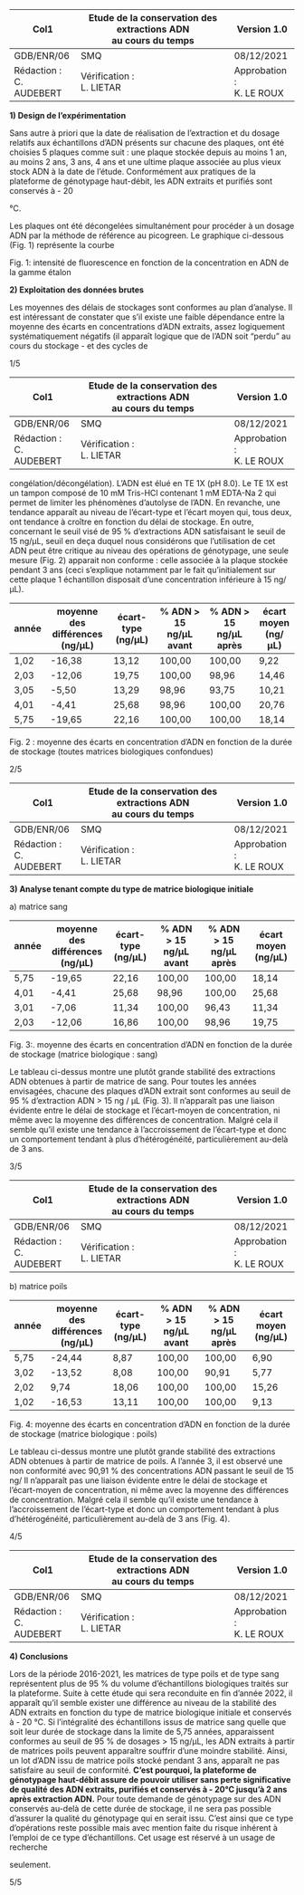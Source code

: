 |Col1|Etude de la conservation des extractions ADN<br>au cours du temps|Version 1.0|
|---|---|---|
|GDB/ENR/06|SMQ|08/12/2021|
|Rédaction :<br>C. AUDEBERT|Vérification :<br>L. LIETAR|Approbation :<br>K. LE ROUX|


**1) Design de l’expérimentation**

Sans autre à priori que la date de réalisation de l’extraction et du dosage relatifs aux
échantillons d’ADN présents sur chacune des plaques, ont été choisies 5 plaques comme
suit : une plaque stockée depuis au moins 1 an, au moins 2 ans, 3 ans, 4 ans et une ultime
plaque associée au plus vieux stock ADN à la date de l’étude. Conformément aux pratiques
de la plateforme de génotypage haut-débit, les ADN extraits et purifiés sont conservés à - 20

°C.

Les plaques ont été décongelées simultanément pour procéder à un dosage ADN par la
méthode de référence au picogreen. Le graphique ci-dessous (Fig. 1) représente la courbe

Fig. 1: intensité de fluorescence en fonction de la concentration en ADN de la gamme étalon

**2) Exploitation des données brutes**

Les moyennes des délais de stockages sont conformes au plan d’analyse. Il est intéressant
de constater que s’il existe une faible dépendance entre la moyenne des écarts en
concentrations d’ADN extraits, assez logiquement systématiquement négatifs (il apparaît
logique que de l’ADN soit “perdu” au cours du stockage - et des cycles de

1/5

|Col1|Etude de la conservation des extractions ADN<br>au cours du temps|Version 1.0|
|---|---|---|
|GDB/ENR/06|SMQ|08/12/2021|
|Rédaction :<br>C. AUDEBERT|Vérification :<br>L. LIETAR|Approbation :<br>K. LE ROUX|


congélation/décongélation). L’ADN est élué en TE 1X (pH 8.0). Le TE 1X est un tampon
composé de 10 mM Tris-HCl contenant 1 mM EDTA-Na 2 qui permet de limiter les
phénomènes d’autolyse de l’ADN. En revanche, une tendance apparaît au niveau de
l’écart-type et l’écart moyen qui, tous deux, ont tendance à croître en fonction du délai de
stockage. En outre, concernant le seuil visé de 95 % d’extractions ADN satisfaisant le seuil
de 15 ng/µL, seuil en deça duquel nous considérons que l’utilisation de cet ADN peut être
critique au niveau des opérations de génotypage, une seule mesure (Fig. 2) apparait non
conforme : celle associée à la plaque stockée pendant 3 ans (ceci s’explique notamment par
le fait qu’initialement sur cette plaque 1 échantillon disposait d’une concentration inférieure à
15 ng/µL).










|année|moyenne des<br>différences<br>(ng/µL)|écart-type<br>(ng/µL)|% ADN > 15<br>ng/µL avant|% ADN > 15<br>ng/µL après|écart<br>moyen<br>(ng/µL)|
|---|---|---|---|---|---|
|1,02|-16,38|13,12|100,00|100,00|9,22|
|2,03|-12,06|19,75|100,00|98,96|14,46|
|3,05|-5,50|13,29|98,96|93,75|10,21|
|4,01|-4,41|25,68|98,96|100,00|20,76|
|5,75|-19,65|22,16|100,00|100,00|18,14|


Fig. 2 : moyenne des écarts en concentration d’ADN en fonction de la durée de stockage
(toutes matrices biologiques confondues)

2/5

|Col1|Etude de la conservation des extractions ADN<br>au cours du temps|Version 1.0|
|---|---|---|
|GDB/ENR/06|SMQ|08/12/2021|
|Rédaction :<br>C. AUDEBERT|Vérification :<br>L. LIETAR|Approbation :<br>K. LE ROUX|


**3) Analyse tenant compte du type de matrice biologique initiale**

a) matrice sang








|année|moyenne des<br>différences<br>(ng/µL)|écart-type<br>(ng/µL)|% ADN > 15<br>ng/µL avant|% ADN > 15<br>ng/µL après|écart moyen<br>(ng/µL)|
|---|---|---|---|---|---|
|5,75|-19,65|22,16|100,00|100,00|18,14|
|4,01|-4,41|25,68|98,96|100,00|25,68|
|3,01|-7,06|11,34|100,00|96,43|11,34|
|2,03|-12,06|16,86|100,00|98,96|19,75|


Fig. 3:. moyenne des écarts en concentration d’ADN en fonction de la durée de stockage
(matrice biologique : sang)

Le tableau ci-dessus montre une plutôt grande stabilité des extractions ADN obtenues à
partir de matrice de sang. Pour toutes les années envisagées, chacune des plaques d’ADN
extrait sont conformes au seuil de 95 % d’extraction ADN > 15 ng / µL (Fig. 3). Il n’apparaît
pas une liaison évidente entre le délai de stockage et l’écart-moyen de concentration, ni
même avec la moyenne des différences de concentration. Malgré cela il semble qu’il existe
une tendance à l’accroissement de l’écart-type et donc un comportement tendant à plus
d’hétérogénéité, particulièrement au-delà de 3 ans.

3/5

|Col1|Etude de la conservation des extractions ADN<br>au cours du temps|Version 1.0|
|---|---|---|
|GDB/ENR/06|SMQ|08/12/2021|
|Rédaction :<br>C. AUDEBERT|Vérification :<br>L. LIETAR|Approbation :<br>K. LE ROUX|


b) matrice poils








|année|moyenne des<br>différences<br>(ng/µL)|écart-type<br>(ng/µL)|% ADN > 15<br>ng/µL avant|% ADN > 15<br>ng/µL après|écart moyen<br>(ng/µL)|
|---|---|---|---|---|---|
|5,75|-24,44|8,87|100,00|100,00|6,90|
|3,02|-13,52|8,08|100,00|90,91|5,77|
|2,02|9,74|18,06|100,00|100,00|15,26|
|1,02|-16,53|13,11|100,00|100,00|9,13|


Fig. 4: moyenne des écarts en concentration d’ADN en fonction de la durée de stockage
(matrice biologique : poils)

Le tableau ci-dessus montre une plutôt grande stabilité des extractions ADN obtenues à
partir de matrice de poils. A l’année 3, il est observé une non conformité avec 90,91 % des
concentrations ADN passant le seuil de 15 ng/ Il n’apparaît pas une liaison évidente entre le
délai de stockage et l’écart-moyen de concentration, ni même avec la moyenne des
différences de concentration. Malgré cela il semble qu’il existe une tendance à
l’accroissement de l’écart-type et donc un comportement tendant à plus d’hétérogénéité,
particulièrement au-delà de 3 ans (Fig. 4).

4/5

|Col1|Etude de la conservation des extractions ADN<br>au cours du temps|Version 1.0|
|---|---|---|
|GDB/ENR/06|SMQ|08/12/2021|
|Rédaction :<br>C. AUDEBERT|Vérification :<br>L. LIETAR|Approbation :<br>K. LE ROUX|


**4) Conclusions**



Lors de la période 2016-2021, les matrices de type poils et de type sang représentent plus
de 95 % du volume d’échantillons biologiques traités sur la plateforme. Suite à cette étude
qui sera reconduite en fin d’année 2022, il apparaît qu’il semble exister une différence au
niveau de la stabilité des ADN extraits en fonction du type de matrice biologique initiale et
conservés à - 20 °C. Si l’intégralité des échantillons issus de matrice sang quelle que soit
leur durée de stockage dans la limite de 5,75 années, apparaissent conformes au seuil de
95 % de dosages > 15 ng/µL, les ADN extraits à partir de matrices poils peuvent apparaître
souffrir d’une moindre stabilité. Ainsi, un lot d’ADN issu de matrice poils stocké pendant 3
ans, apparaît ne pas satisfaire au seuil de conformité. **C’est pourquoi, la plateforme de**
**génotypage haut-débit assure de pouvoir utiliser sans perte significative de qualité**
**des ADN extraits, purifiés et conservés à - 20°C jusqu’à 2 ans après extraction ADN.**
Pour toute demande de génotypage sur des ADN conservés au-delà de cette durée de
stockage, il ne sera pas possible d’assurer la qualité du génotypage qui en serait issu. C’est
ainsi que ce type d’opérations reste possible mais avec mention faite du risque inhérent à
l’emploi de ce type d’échantillons. Cet usage est réservé à un usage de recherche

seulement.

5/5

